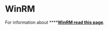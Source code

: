 # WinRM

For information about ****[**WinRM read this page**](../../pentesting/5985-5986-pentesting-winrm.md).

